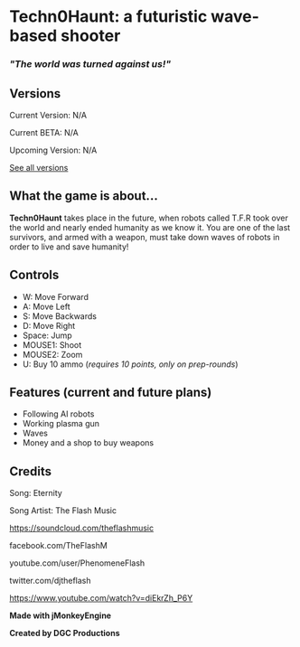 # **Techn0Haunt: a futuristic wave-based shooter**

### ***"The world was turned against us!"***

## **Versions**
Current Version: N/A

Current BETA: N/A

Upcoming Version: N/A

[See all versions](https://github.com/DGCProductions/techn0haunt/releases)

## **What the game is about...**

**Techn0Haunt** takes place in the future, when robots called T.F.R took over the world and nearly ended humanity as we know it. You are one of the last survivors, and armed with a weapon, must take down waves of robots in order to live and save humanity!

## **Controls**

- W: Move Forward
- A: Move Left
- S: Move Backwards
- D: Move Right
- Space: Jump
- MOUSE1: Shoot
- MOUSE2: Zoom
- U: Buy 10 ammo (*requires 10 points, only on prep-rounds*)

## **Features (current and future plans)**
- Following AI robots
- Working plasma gun
- Waves
- Money and a shop to buy weapons
 

 
 ## **Credits**
 
Song: Eternity

Song Artist: The Flash Music 

https://soundcloud.com/theflashmusic

facebook.com/TheFlashM

youtube.com/user/PhenomeneFlash

twitter.com/djtheflash

https://www.youtube.com/watch?v=diEkrZh_P6Y

 **Made with jMonkeyEngine**
 
 **Created by DGC Productions** 
